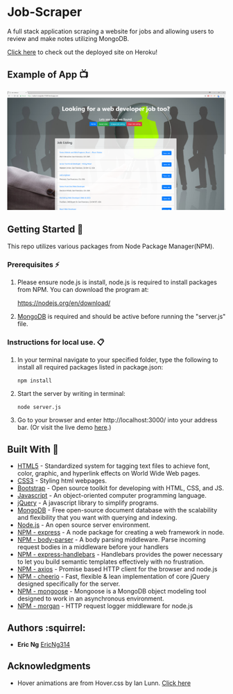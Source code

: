 # Job-Scraper
A full stack application scraping a website for jobs and allowing users to review and make notes utilizing MongoDB.



[Click here](https://radiant-everglades-91406.herokuapp.com/) to check out the deployed site on Heroku!

## Example of App :tv:

![demo](/public/assets/images/deployed_site_image.png)

## Getting Started :loudspeaker:
This repo utilizes various packages from Node Package Manager(NPM).

### Prerequisites :zap:
1. Please ensure node.js is install, node.js is required to install packages from NPM. You can download the program at:

    https://nodejs.org/en/download/

2. [MongoDB](https://www.mongodb.com/) is required and should be active before running the "server.js" file.

### Instructions for local use. :clipboard:

1. In your terminal navigate to your specified folder, type the following to install all required packages listed in package.json:
    ```
    npm install
    ```

2. Start the server by writing in terminal:
    ```
    node server.js
    ```

3. Go to your browser and enter http://localhost:3000/ into your address bar. (Or visit the live demo [here](https://radiant-everglades-91406.herokuapp.com/).)

    
## Built With :hammer:
* [HTML5](https://www.w3.org/TR/html/) - Standardized system for tagging text files to achieve font, color, graphic, and hyperlink effects on World Wide Web pages.
* [CSS3](https://developer.mozilla.org/en-US/docs/Web/CSS/CSS3) - Styling html webpages.
* [Bootstrap](https://getbootstrap.com/) - Open source toolkit for developing with HTML, CSS, and JS. 
* [Javascript](https://www.javascript.com/) - An object-oriented computer programming language.
* [jQuery](https://jquery.com/) - A javascript library to simplify programs.
* [MongoDB](https://www.mongodb.com/) - Free open-source  document database with the scalability and flexibility that you want with querying and indexing.
* [Node.js](https://nodejs.org/en/) - An open source server environment.
* [NPM - express](https://www.npmjs.com/package/express) - A node package for creating a web framework in node.
* [NPM - body-parser](https://www.npmjs.com/package/body-parser) - A body parsing middleware. Parse incoming request bodies in a middleware before your handlers
* [NPM - express-handlebars](https://www.npmjs.com/package/express-handlebars) - Handlebars provides the power necessary to let you build semantic templates effectively with no frustration.
* [NPM - axios](https://www.npmjs.com/package/axios) - Promise based HTTP client for the browser and node.js
* [NPM - cheerio](https://www.npmjs.com/package/cheerio) - Fast, flexible & lean implementation of core jQuery designed specifically for the server.
* [NPM - mongoose](https://www.npmjs.com/package/mongoose) - Mongoose is a MongoDB object modeling tool designed to work in an asynchronous environment.
* [NPM - morgan](https://www.npmjs.com/package/morgan) - HTTP request logger middleware for node.js


## Authors :squirrel: 
* **Eric Ng** [EricNg314](https://github.com/EricNg314)

## Acknowledgments 
* Hover animations are from Hover.css by Ian Lunn. [Click here](https://github.com/IanLunn/Hover)